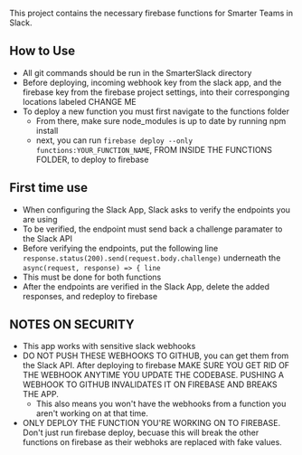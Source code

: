 This project contains the necessary firebase functions for Smarter Teams in Slack.

## How to Use
- All git commands should be run in the SmarterSlack directory
- Before deploying, incoming webhook key from the slack app, and the firebase key from the firebase project settings, into their corresponging locations labeled CHANGE ME
- To deploy a new function you must first navigate to the functions folder
  - From there, make sure node_modules is up to date by running npm install
  - next, you can run 
    `firebase deploy --only functions:YOUR_FUNCTION_NAME`,
    FROM INSIDE THE FUNCTIONS FOLDER, to deploy to firebase
  
## First time use
- When configuring the Slack App, Slack asks to verify the endpoints you are using
- To be verified, the endpoint must send back a challenge paramater to the Slack API 
- Before verifying the endpoints, put the following line
  `response.status(200).send(request.body.challenge)`
  underneath the `async(request, response) => { line`
 - This must be done for both functions
 - After the endpoints are verified in the Slack App, delete the added responses, and redeploy to firebase

## NOTES ON SECURITY

- This app works with sensitive slack webhooks
- DO NOT PUSH THESE WEBHOOKS TO GITHUB, you can get them from the Slack API. After deploying to firebase MAKE SURE YOU GET RID OF THE WEBHOOK ANYTIME YOU UPDATE THE CODEBASE. PUSHING A WEBHOOK TO GITHUB INVALIDATES IT ON FIREBASE AND BREAKS THE APP.
  - This also means you won't have the webhooks from a function you aren't working on at that time.
- ONLY DEPLOY THE FUNCTION YOU'RE WORKING ON TO FIREBASE. Don't just run firebase deploy, becuase this will break the other functions on firebase as their webhoks are replaced with fake values.
